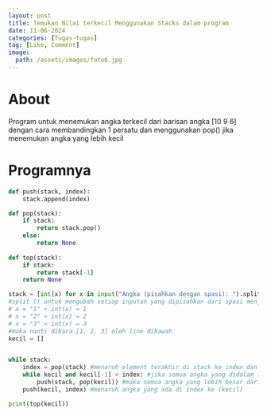 ```yaml
---
layout: post
title: Temukan Nilai terkecil Menggunakan Stacks dalam program
date: 11-06-2024
categories: [Tugas-tugas]
tag: [Like, Comment]
image:
  path: /assets/images/foto6.jpg
---
```


# About
Program untuk menemukan angka terkecil dari barisan angka [10 9 6] dengan cara membandingkan 1 persatu dan menggunakan pop() jika menemukan angka yang lebih kecil

# Programnya
```python
def push(stack, index):
    stack.append(index)

def pop(stack):
    if stack:
        return stack.pop()
    else:
        return None
    
def top(stack):
    if stack:
        return stack[-1]
    return None

stack = [int(x) for x in input("Angka (pisahkan dengan spasi): ").split()]
#split () untuk mengubah setiap inputan yang dipisahkan dari spasi menjadi string yang berbeda contoh "1 2 3" > "1", "2", "3"
# x = "1" > int(x) = 1
# x = "2" > int(x) = 2
# x = "3" > int(x) = 3
#maka nanti dibaca [1, 2, 3] oleh line dibawah 
kecil = []


while stack:
    index = pop(stack) #menaruh element terakhir di stack ke index dan juga menghapus
    while kecil and kecil[-1] < index: #jika semua angka yang didalam (kecil) lebih besar dari index
        push(stack, pop(kecil)) #maka semua angka yang lebih besar dari index itu akan kembali ke stack dan menghapus nya di kecil
    push(kecil, index) #menaruh angka yang ada di index ke (kecil)

print(top(kecil))
```